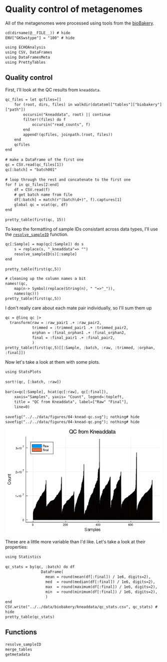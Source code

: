 # Quality control of metagenomes

All of the metagenomes were processed
using tools from the [bioBakery](https://bitbucket.org/biobakery/biobakery/wiki/Home).

```@example qc
cd(dirname(@__FILE__)) # hide
ENV["GKSwstype"] = "100" # hide
```

```@example qc
using ECHOAnalysis
using CSV, DataFrames
using DataFramesMeta
using PrettyTables
```

## Quality control

First, I'll look at the QC results from `kneaddata`.

```@example qc
qc_files = let qcfiles=[]
    for (root, dirs, files) in walkdir(datatoml["tables"]["biobakery"]["path"])
        occursin("kneaddata", root) || continue
        filter!(files) do f
            occursin("read_counts", f)
        end
        append!(qcfiles, joinpath.(root, files))
    end
    qcfiles
end

# make a DataFrame of the first one
qc = CSV.read(qc_files[1])
qc[:batch] = "batch001"

# loop through the rest and concatenate to the first one
for f in qc_files[2:end]
    df = CSV.read(f)
    # get batch name from file
    df[:batch] = match(r"(batch\d+)", f).captures[1]
    global qc = vcat(qc, df)
end

pretty_table(first(qc, 15))
```

To keep the formatting of sample IDs consistant across data types,
I'll use the [`resolve_sampleID`](@ref) function.


```@example qc
qc[:Sample] = map(qc[:Sample]) do s
    s = replace(s, "_kneaddata"=> "")
    resolve_sampleID(s)[:sample]
end

pretty_table(first(qc,5))
```

```@example qc
# cleaning up the column names a bit
names!(qc,
    map(n-> Symbol(replace(String(n), " "=>"_")),
    names(qc)))
pretty_table(first(qc,5))
```

I don't really care about each mate pair individually,
so I'll sum them up

```@example qc
qc = @linq qc |>
  transform(raw = :raw_pair1 .+ :raw_pair2,
            trimmed = :trimmed_pair1 .+ :trimmed_pair2,
            orphan = :final_orphan1 .+ :final_orphan2,
            final = :final_pair1 .+ :final_pair2,
            )
pretty_table(first(qc,5)[[:Sample, :batch, :raw, :trimmed, :orphan, :final]])
```

Now let's take a look at them with some plots.

```@example qc
using StatsPlots

sort!(qc, [:batch, :raw])

bar(x=qc[:Sample], hcat(qc[:raw], qc[:final]),
    xaxis="Samples", yaxis= "Count", legend=:topleft,
    title = "QC from Kneaddata", label=["Raw" "Final"],
    line=0)

savefig("../../data/figures/04-knead-qc.svg"); nothing# hide
savefig("../../data/figures/04-knead-qc.png"); nothing# hide
```

![](../../data/figures/04-knead-qc.png)


These are a little more variable than I'd like.
Let's take a look at their properties:

```@example qc
using Statistics

qc_stats = by(qc, :batch) do df
                DataFrame(
                  mean = round(mean(df[:final]) / 1e6, digits=2),
                  med  = round(median(df[:final]) / 1e6, digits=2),
                  max  = round(maximum(df[:final]) / 1e6, digits=2),
                  min  = round(minimum(df[:final]) / 1e6, digits=2),
                  )
end
CSV.write("../../data/biobakery/kneaddata/qc_stats.csv", qc_stats) # hide
pretty_table(qc_stats)
```

## Functions

```@docs
resolve_sampleID
merge_tables
getmetadata
```
